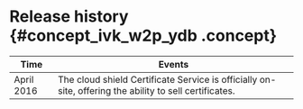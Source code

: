 # Release history {#concept_ivk_w2p_ydb .concept}

|Time|Events|
|----|------|
|April 2016|The cloud shield Certificate Service is officially on-site, offering the ability to sell certificates.|

